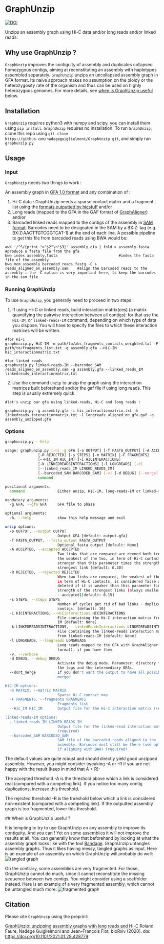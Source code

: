 # GraphUnzip

[![DOI](https://zenodo.org/badge/DOI/10.5281/zenodo.4291093.svg)](https://doi.org/10.5281/zenodo.4291093)

Unzips an assembly graph using Hi-C data and/or long reads and/or linked reads. 

## Why use GraphUnzip ?

`GraphUnzip` improves the contiguity of assembly and duplicates collapsed homozygous contigs, aiming at reconstituting an assembly with haplotypes assembled separately. `GraphUnzip` unzips an uncollapsed assembly graph in GFA format. Its naive approach makes no assumption on the ploidy or the heterozygosity rate of the organism and thus can be used on highly heterozygous genomes. For more details, see [when is GraphUnzip useful](#usefulness) below.

## Installation

`GraphUnzip` requires python3 with numpy and scipy, you can install them using `pip install`.
`GraphUnzip` requires no installation. To run `GraphUnzip`, clone this repo using `git clone https://github.com/nadegeguiglielmoni/GraphUnzip.git`, and simply run `graphunzip.py`

## Usage

### Input

`GraphUnzip` needs two things to work :

An assembly graph in [GFA 1.0 format](https://github.com/GFA-spec/GFA-spec) and any combination of :

1. Hi-C data : GraphUnzip needs a sparse contact matrix and a fragment list using the [formats outputted by hicstuff](https://github.com/koszullab/hicstuff#File-formats)
and/or 
2. Long reads (mapped to the GFA in the GAF format of [GraphAligner](https://github.com/maickrau/GraphAligner))
and/or
3. Barcoded linked reads mapped to the contigs of the assembly in [SAM format](https://samtools.github.io/hts-specs/SAMv1.pdf). Barcodes need to be designated in the SAM by a BX:Z: tag (e.g. BX:Z:AACTTGTCGGTCAT-1) at the end of each line. A possible pipeline to get this file from barcoded reads using BWA would be:
```
awk '/^S/{print ">"$2"\n"$3}' assembly.gfa | fold > assembly.fasta  		#produce a fasta file from the gfa
bwa index assembly.fasta							#index the fasta file of the assembly
bwa mem assembly barcoded_reads.fastq -C > reads_aligned_on_assembly.sam	#align the barcoded reads to the assembly : the -C option is very important here, to keep the barcodes in the sam file
```

### Running GraphUnzip

To use `GraphUnzip`, you generally need to proceed in two steps :

1. If using Hi-C or linked reads, build interaction matrix(ces) (a matrix quantifying the pairwise interaction between all contigs): for that use the `HiC-IM`, or `linked-reads-IM` command, depending on which type of data you dispose. You will have to specify the files to which these interaction matrices will be written.
```
#for Hi-C
graphunzip.py HiC-IM -m path/to/abs_fragments_contacts_weighted.txt -F path/to/fragments_list.txt -g assembly.gfa --HiC-IM hic_interactionmatrix.txt

#for linked reads
graphunzip.py linked-reads-IM --barcoded_SAM reads_aligned_on_assembly.sam -g assembly.gfa --linked_reads_IM linkedreads_interactionmatrix.txt
```
2. Use the command `unzip` to unzip the graph using the interaction matrices built beforehand and/or the gaf file if using long reads. This step is usually extremely quick.
```
#let's unzip our gfa using linked-reads, Hi-C and long reads :

graphunzip.py -g assembly.gfa -i hic_interactionmatrix.txt -k linkedreads_interactionmatrix.txt -l longreads_aligned_on_gfa.gaf -o assembly_unzipped.gfa

```


### Options
```bash
graphunzip.py --help

usage: graphunzip.py [-h] -g GFA [-o OUTPUT] [-f FASTA_OUTPUT] [-A ACCEPTED]
               [-R REJECTED] [-s STEPS] [-m MATRIX] [-F FRAGMENTS]
               [--HiC_IM HIC_IM] [-i HICINTERACTIONS]
               [-k LINKEDREADSINTERACTIONS] [-l LONGREADS] [-e]
               [--linked_reads_IM LINKED_READS_IM]
               [--barcoded_SAM BARCODED_SAM] [-v] [-d DEBUG] [--merge]
               command

positional arguments:
  command               Either unzip, HiC-IM, long-reads-IM or linked-reads-IM

mandatory arguments:
  -g GFA, --gfa GFA     GFA file to phase

optional arguments:
  -h, --help            show this help message and exit

unzip options:
  -o OUTPUT, --output OUTPUT
                        Output GFA [default: output.gfa]
  -f FASTA_OUTPUT, --fasta_output FASTA_OUTPUT
                        Optional fasta output [default: None]
  -A ACCEPTED, --accepted ACCEPTED
                        Two links that are compared are deemed both true if
                        the weakest of the two, in term of Hi-C contacts, is
                        stronger than this parameter times the strength of the
                        strongest link [default: 0.30]
  -R REJECTED, --rejected REJECTED
                        When two links are compared, the weakest of the two,
                        in term of Hi-C contacts, is considered false and
                        deleted if it is weaker than this parameter times the
                        strength of the strongest links (always smaller than
                        --accepted)[default: 0.15]
  -s STEPS, --steps STEPS
                        Number of cycles get rid of bad links - duplicate
                        contigs. [default: 10]
  -i HICINTERACTIONS, --HiCinteractions HICINTERACTIONS
                        File containing the Hi-C interaction matrix from HiC-
                        IM [default: None]
  -k LINKEDREADSINTERACTIONS, --linkedReadsInteractions LINKEDREADSINTERACTIONS
                        File containing the linked-reads interaction matrix
                        from linked-reads-IM [default: None]
  -l LONGREADS, --longreads LONGREADS
                        Long reads mapped to the GFA with GraphAligner (GAF
                        format), if you have them
  -v, --verbose
  -d DEBUG, --debug DEBUG
                        Activate the debug mode. Parameter: directory to put
                        the logs and the intermediary GFAs.
  --dont_merge          If you don't want the output to have all possible contigs
                        merged

HiC-IM options:
  -m MATRIX, --matrix MATRIX
                        Sparse Hi-C contact map
  -F FRAGMENTS, --fragments FRAGMENTS
                        Fragments list
  --HiC_IM HIC_IM       Output file for the Hi-C interaction matrix (required)

linked-reads-IM options:
  --linked_reads_IM LINKED_READS_IM
                        Output file for the linked-read interaction matrix
                        (required)
  --barcoded_SAM BARCODED_SAM
                        SAM file of the barcoded reads aligned to the
                        assembly. Barcodes must still be there (use option -C
                        if aligning with BWA) (required)

```

The default values are quite robust and should directly yield good unzipped assembly. However, you might consider tweaking -A or -R if you are not happy with the result (keep in mind that A > R):

The accepted threshold -A is the threshold above which a link is considered real (compared with a competing link). If you notice too many contig duplications, increase this threshold.

The rejected threshold -R is the threshold below which a link is considered non-existent (compared with a competing link). If the outputted assembly graph is too fragmented, lower this threshold.

<a name="usefulness">
## When is GraphUnzip useful ?
</a>

It is tempting to try to use GraphUnzip on any assembly to improve its contiguity. And you can ! Yet on some assemblies it will not improve the results at all. You can generally know that beforehand by looking at what the assembly graph looks like with the tool [Bandage](https://github.com/rrwick/Bandage/).
GraphUnzip untangles assembly graphs. Thus it likes having messy, tangled graphs as input. Here is an example of an assembly on which GraphUnzip will probably do well:
![tangled graph](https://github.com/nadegeguiglielmoni/GraphUnzip/blob/master/gfa_tangled.png)

On the contrary, some assemblies are very fragmented. For those, GraphUnzip cannot do much, since it cannot reconstitute the missing sequence between two contigs. You might consider using a scaffolder instead. Here is an example of a very fragmented assembly, which cannot be untangled much more:
![fragmented graph](https://github.com/nadegeguiglielmoni/GraphUnzip/blob/master/gfa_split.png)

## Citation

Please cite `GraphUnzip` using the preprint:

[GraphUnzip: unzipping assembly graphs with long reads and Hi-C](https://www.biorxiv.org/content/10.1101/2021.01.29.428779v1) Roland Faure, Nadège Guiglielmoni and Jean-François Flot, bioRxiv (2020).
doi: https://doi.org/10.1101/2021.01.29.428779
